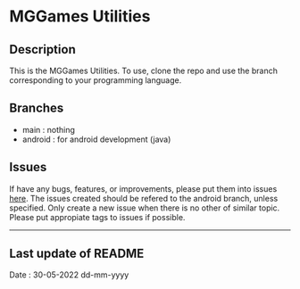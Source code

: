 # MGGames Utilities #

## Description ##

This is the MGGames Utilities.
To use, clone the repo and use the branch corresponding to your programming language.


## Branches ##

* main : nothing
* android : for android development (java)


## Issues ##

If have any bugs, features, or improvements,
please put them into issues
[here](https://github.com/martinmimigames/util/issues/new).
The issues created should be refered to the android branch, unless specified.
Only create a new issue when there is no other of similar topic.
Please put appropiate tags to issues if possible.

- - - -

## Last update of README ##
Date : 30-05-2022 dd-mm-yyyy
